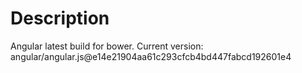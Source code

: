 Description
==============

Angular latest build for bower. Current version: angular/angular.js@e14e21904aa61c293cfcb4bd447fabcd192601e4
